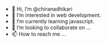 - 👋 Hi, I’m @chiranadhikari
- 👀 I’m interested in web development.
- 🌱 I’m currently learning javascript.
- 💞️ I’m looking to collaborate on ...
- 📫 How to reach me ...

<!---
chiranadhikari/chiranadhikari is a ✨ special ✨ repository because its `README.md` (this file) appears on your GitHub profile.
You can click the Preview link to take a look at your changes.
--->
